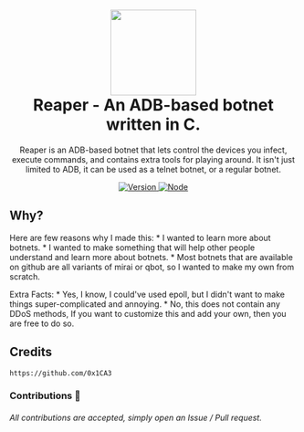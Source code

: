 <h1 align="center">
	<img src="https://static.thenounproject.com/png/4050176-200.png" width="150px"><br>
    Reaper - An ADB-based botnet written in C.
</h1>
<p align="center">
	Reaper is an ADB-based botnet that lets control the devices you infect, execute commands, and contains extra tools for playing around. It isn't just limited 
	to ADB, it can be used as a telnet botnet, or a regular botnet.
</p>

<p align="center">
	<a href="https://deno.land" target="_blank">
    	<img src="https://img.shields.io/badge/Version-1.0.0-7DCDE3?style=for-the-badge" alt="Version">
     </a>
	<a href="https://deno.land" target="_blank">
    	<img src="https://img.shields.io/badge/Deno-1.0.0+-7DCDE3?style=for-the-badge" alt="Node">
     </a>
</p>

## Why?
Here are few reasons why I made this:
	* I wanted to learn more about botnets.
	* I wanted to make something that will help other people understand and learn more about botnets.
	* Most botnets that are available on github are all variants of mirai or qbot, so I wanted to make my own from scratch.

Extra Facts:
	* Yes, I know, I could've used epoll, but I didn't want to make things super-complicated and annoying.
	* No, this does not contain any DDoS methods, If you want to customize this and add your own, then you are free to do so.

## Credits
```
https://github.com/0x1CA3
```
### Contributions 🎉
###### All contributions are accepted, simply open an Issue / Pull request.
